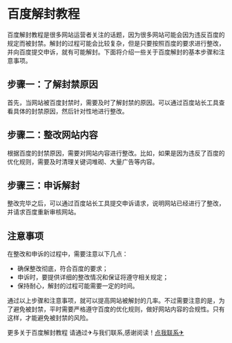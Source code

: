 # 百度解封教程

百度解封教程是很多网站运营者关注的话题，因为很多网站可能会因为违反百度的规定而被封禁。解封的过程可能会比较复杂，但是只要按照百度的要求进行整改，并向百度提交申诉，就有可能解封。下面将介绍一些关于百度解封的基本步骤和注意事项。

## 步骤一：了解封禁原因
首先，当网站被百度封禁时，需要及时了解封禁的原因。可以通过百度站长工具查看具体的封禁原因，然后针对性地进行整改。

## 步骤二：整改网站内容
根据百度的封禁原因，需要对网站内容进行整改。比如，如果是因为违反了百度的优化规则，需要及时清理关键词堆砌、大量广告等内容。

## 步骤三：申诉解封
整改完毕之后，可以通过百度站长工具提交申诉请求，说明网站已经进行了整改，并请求百度重新审核网站。

## 注意事项
在整改和申诉的过程中，需要注意以下几点：
- 确保整改彻底，符合百度的要求；
- 申诉时，要提供详细的整改情况和保证将遵守相关规定；
- 保持耐心，解封的过程可能需要一定的时间。

通过以上步骤和注意事项，就可以提高网站被解封的几率。不过需要注意的是，为了避免被封禁，平时需要严格遵守百度的优化规则，做好网站内容的合规性。只有这样，才能避免被封禁的风险。

更多关于百度解封教程 请通过✈与我们联系,感谢阅读！[点我联系✈](https://qa.k02.cc)